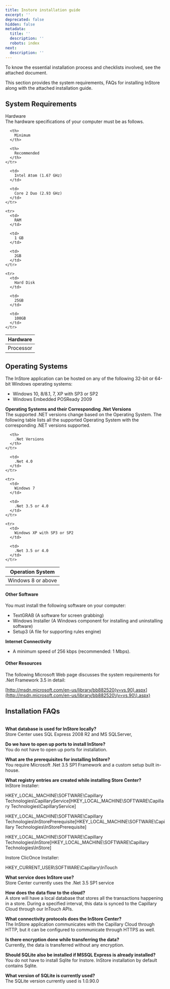 ```yaml
---
title: Instore installation guide
excerpt: ''
deprecated: false
hidden: false
metadata:
  title: ''
  description: ''
  robots: index
next:
  description: ''
---
```

To know the essential installation process and checklists involved, see the attached document.

This section provides the system requirements, FAQs for installing InStore along with the attached installation guide.

## System Requirements

Hardware\
The hardware specifications of your computer must be as follows.

<Table align={["left","left","left"]}>
  <thead>
    <tr>
      <th>
        Hardware
      </th>

      <th>
        Minimum
      </th>

      <th>
        Recommended
      </th>
    </tr>
  </thead>

  <tbody>
    <tr>
      <td>
        Processor
      </td>

      <td>
        Intel Atom (1.67 GHz)
      </td>

      <td>
        Core 2 Duo (2.93 GHz)
      </td>
    </tr>

    <tr>
      <td>
        RAM
      </td>

      <td>
        1 GB
      </td>

      <td>
        2GB
      </td>
    </tr>

    <tr>
      <td>
        Hard Disk
      </td>

      <td>
        25GB
      </td>

      <td>
        100GB
      </td>
    </tr>
  </tbody>
</Table>

## Operating Systems

The InStore application can be hosted on any of the following 32-bit or 64-bit Windows operating systems:

* Windows 10, 8/8.1, 7, XP with SP3 or SP2
* Windows Embedded POSReady 2009

**Operating Systems and their Corresponding .Net Versions**\
The supported .NET versions change based on the Operating System. The following table lists all the supported Operating System with the corresponding .NET versions supported.

<Table align={["left","left"]}>
  <thead>
    <tr>
      <th>
        Operation System
      </th>

      <th>
        .Net Versions
      </th>
    </tr>
  </thead>

  <tbody>
    <tr>
      <td>
        Windows 8 or above
      </td>

      <td>
        .Net 4.0
      </td>
    </tr>

    <tr>
      <td>
        Windows 7
      </td>

      <td>
        .Net 3.5 or 4.0
      </td>
    </tr>

    <tr>
      <td>
        Windows XP with SP3 or SP2
      </td>

      <td>
        .Net 3.5 or 4.0
      </td>
    </tr>
  </tbody>
</Table>

#### Other Software

You must install the following software on your computer:

* TextGRAB (A software for screen grabbing)
* Windows Installer (A Windows component for installing and uninstalling software)
* Setup3 (A file for supporting rules engine)

**Internet Connectivity**

* A minimum speed of 256 kbps (recommended: 1 Mbps).

#### Other Resources

The following Microsoft Web page discusses the system requirements for .Net Framework 3.5 in detail:

[http://msdn.microsoft.com/en-us/library/bb882520(v=vs.90).aspx](http://msdn.microsoft.com/en-us/library/bb882520\(v=vs.90\).aspx)

## Installation FAQs

**\
What database is used for InStore locally?**\
Store Center uses SQL Express 2008 R2 and MS SQLServer, 

**Do we have to open up ports to install InStore?**\
You do not have to open up ports for installation.

**What are the prerequisites for installing InStore?**\
You require Microsoft .Net 3.5 SP1 Framework and a custom setup built in-house.

**What registry entries are created while installing Store Center?**\
InStore Installer:

HKEY\_LOCAL\_MACHINE\SOFTWARE\Capillary Technologies\CapillaryService[HKEY_LOCAL_MACHINE\SOFTWARE\Capillary Technologies\CapillaryService]

HKEY\_LOCAL\_MACHINE\SOFTWARE\Capillary Technologies\InStorePrerequisite[HKEY_LOCAL_MACHINE\SOFTWARE\Capillary Technologies\InStorePrerequisite]

HKEY\_LOCAL\_MACHINE\SOFTWARE\Capillary Technologies\InStore[HKEY_LOCAL_MACHINE\SOFTWARE\Capillary Technologies\InStore]

Instore ClicOnce Installer:

HKEY\_CURRENT\_USER\SOFTWARE\Capillary\InTouch

**What service does InStore use?**\
Store Center currently uses the .Net 3.5 SP1 service

**How does the data flow to the cloud?**\
A store will have a local database that stores all the transactions happening in a store. During a specified interval, this data is synced to the Capillary Cloud through our InTouch APIs.

**What connectivity protocols does the InStore Center?**\
The InStore application communicates with the Capillary Cloud through HTTP, but it can be configured to communicate through HTTPS as well.

**Is there encryption done while transferring the data?**\
Currently, the data is transferred without any encryption.

**Should SQLite also be installed if MSSQL Express is already installed?**\
You do not have to install Sqlite for Instore. InStore installation by default contains Sqlite. 

**What version of SQLite is currently used?**\
The SQLite version currently used is 1.0.90.0
